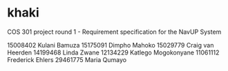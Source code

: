 # khaki
COS 301 project round 1 - Requirement specification for the NavUP System

15008402 Kulani Bamuza
15175091 Dimpho Mahoko 
15029779 Craig van Heerden 
14199468 Linda Zwane 
12134229 Katlego Mogokonyane 
11061112 Frederick Ehlers 
29461775 Maria Qumayo

